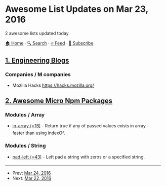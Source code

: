 # Awesome List Updates on Mar 23, 2016

2 awesome lists updated today.

[🏠 Home](/README.md) · [🔍 Search](https://test.trackawesomelist.com/search/) · [🔥 Feed](https://test.trackawesomelist.com/feed.xml) · [📮 Subscribe](https://trackawesomelist.us17.list-manage.com/subscribe?u=d2f0117aa829c83a63ec63c2f&id=36a103854c)



## [1. Engineering Blogs](/content/kilimchoi/engineering-blogs/README.md)

### Companies / M companies

*   Mozilla Hacks <https://hacks.mozilla.org/>

## [2. Awesome Micro Npm Packages](/content/parro-it/awesome-micro-npm-packages/README.md)

### Modules / Array

*   [in-array (⭐16)](https://github.com/jonschlinkert/in-array) - Return true if any of passed values exists in array - faster than using indexOf.

### Modules / String

*   [pad-left (⭐43)](https://github.com/jonschlinkert/pad-left) - Left pad a string with zeros or a specified string.

---

- Prev: [Mar 24, 2016](/content/2016/03/24/README.md)
- Next: [Mar 22, 2016](/content/2016/03/22/README.md)